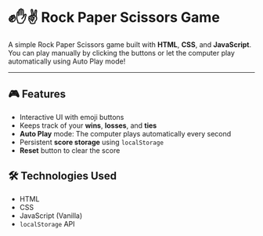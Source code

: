 # ✊✋✌️ Rock Paper Scissors Game

A simple Rock Paper Scissors game built with **HTML**, **CSS**, and **JavaScript**. You can play manually by clicking the buttons or let the computer play automatically using Auto Play mode!

---

## 🎮 Features

- Interactive UI with emoji buttons
- Keeps track of your **wins**, **losses**, and **ties**
- **Auto Play** mode: The computer plays automatically every second
- Persistent **score storage** using `localStorage`
- **Reset** button to clear the score


## 🛠️ Technologies Used

- HTML
- CSS
- JavaScript (Vanilla)
- `localStorage` API



